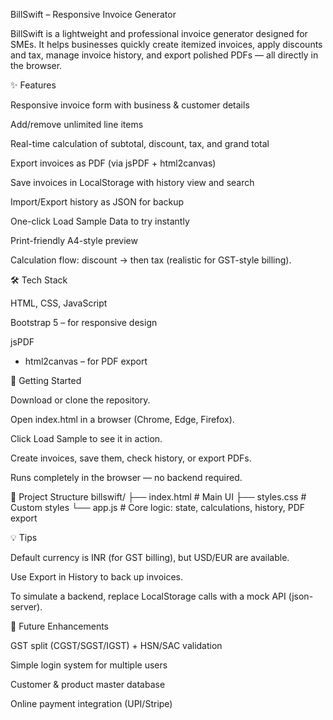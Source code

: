 BillSwift – Responsive Invoice Generator

BillSwift is a lightweight and professional invoice generator designed for SMEs. It helps businesses quickly create itemized invoices, apply discounts and tax, manage invoice history, and export polished PDFs — all directly in the browser.

✨ Features

Responsive invoice form with business & customer details

Add/remove unlimited line items

Real-time calculation of subtotal, discount, tax, and grand total

Export invoices as PDF (via jsPDF + html2canvas)

Save invoices in LocalStorage with history view and search

Import/Export history as JSON for backup

One-click Load Sample Data to try instantly

Print-friendly A4-style preview

Calculation flow: discount → then tax (realistic for GST-style billing).

🛠 Tech Stack

HTML, CSS, JavaScript

Bootstrap 5
 – for responsive design

jsPDF
 + html2canvas
 – for PDF export

🚀 Getting Started

Download or clone the repository.

Open index.html in a browser (Chrome, Edge, Firefox).

Click Load Sample to see it in action.

Create invoices, save them, check history, or export PDFs.

Runs completely in the browser — no backend required.

📂 Project Structure
billswift/
├── index.html   # Main UI
├── styles.css   # Custom styles
└── app.js       # Core logic: state, calculations, history, PDF export

💡 Tips

Default currency is INR (for GST billing), but USD/EUR are available.

Use Export in History to back up invoices.

To simulate a backend, replace LocalStorage calls with a mock API (json-server).

🔮 Future Enhancements

GST split (CGST/SGST/IGST) + HSN/SAC validation

Simple login system for multiple users

Customer & product master database

Online payment integration (UPI/Stripe)
